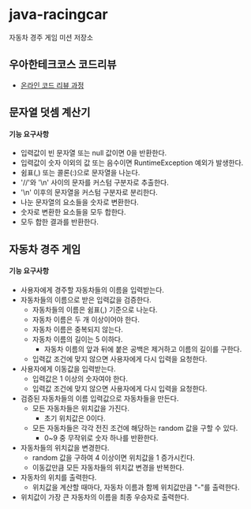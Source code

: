 # java-racingcar
자동차 경주 게임 미션 저장소

## 우아한테크코스 코드리뷰
* [온라인 코드 리뷰 과정](https://github.com/woowacourse/woowacourse-docs/blob/master/maincourse/README.md)



## 문자열 덧셈 계산기

#### 기능 요구사항

- 입력값이 빈 문자열 또는 null 값이면 0을 반환한다.
- 입력값이 숫자 이외의 값 또는 음수이면 RuntimeException 예외가 발생한다.
- 쉼표(,) 또는 콜론(:)으로 문자열을 나눈다.
- '//'와 '\n' 사이의 문자를 커스텀 구분자로 추출한다.
- '\n' 이후의 문자열을 커스텀 구분자로 분리한다.
- 나눈 문자열의 요소들을 숫자로 변환한다.
- 숫자로 변환한 요소들을 모두 합한다.
- 모두 합한 결과를 반환한다.



## 자동차 경주 게임

#### 기능 요구사항

- 사용자에게 경주할 자동차들의 이름을 입력받는다.
- 자동차들의 이름으로 받은 입력값을 검증한다.
  - 자동차들의 이름은 쉼표(,) 기준으로 나눈다.
  - 자동차 이름은 두 개 이상이어야 한다.
  - 자동차 이름은 중복되지 않는다.
  - 자동차 이름의 길이는 5 이하다.
    - 자동차 이름의 앞과 뒤에 붙은 공백은 제거하고 이름의 길이를 구한다.
  - 입력값 조건에 맞지 않으면 사용자에게 다시 입력을 요청한다.
- 사용자에게 이동값을 입력받는다.
  - 입력값은 1 이상의 숫자여야 한다.
  - 입력값 조건에 맞지 않으면 사용자에게 다시 입력을 요청한다.
- 검증된 자동차들의 이름 입력값으로 자동차들을 만든다.
  - 모든 자동차들은 위치값을 가진다.
    - 초기 위치값은 0이다.
  - 모든 자동차들은 각각 전진 조건에 해당하는 random 값을 구할 수 있다.
    - 0~9 중 무작위로 숫자 하나를 반환한다.
- 자동차들의 위치값을 변경한다.
  - random 값을 구하여 4 이상이면 위치값을 1 증가시킨다.
  - 이동값만큼 모든 자동차들의 위치값 변경을 반복한다.
- 자동차의 위치를 출력한다.
  - 위치값을 계산할 때마다, 자동차 이름과 함께 위치값만큼 "-"를 출력한다.
- 위치값이 가장 큰 자동차의 이름을 최종 우승자로 출력한다.